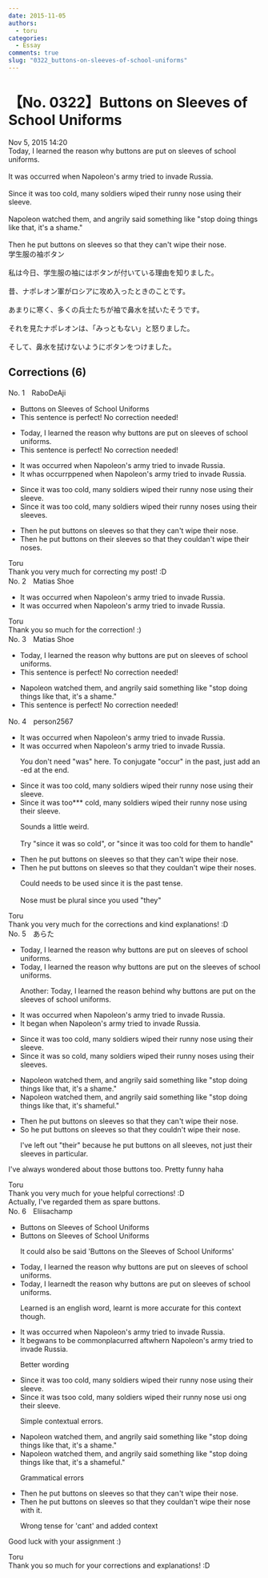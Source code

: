 ```yaml
---
date: 2015-11-05
authors:
  - toru
categories:
  - Essay
comments: true
slug: "0322_buttons-on-sleeves-of-school-uniforms"
---
```


# 【No. 0322】Buttons on Sleeves of School Uniforms
<div class="date">Nov 5, 2015 14:20</div>
<div id="post"><div id="body_show_ori">
Today, I learned the reason why buttons are put on sleeves of school uniforms.<br/><br/>It was occurred when Napoleon's army tried to invade Russia.<br/><br/>Since it was too cold, many soldiers wiped their runny nose using their sleeve.<br/><br/>Napoleon watched them, and angrily said something like "stop doing things like that, it's a shame."<br/><br/>Then he put buttons on sleeves so that they can't wipe their nose.
</div></div>

<!-- more -->

<div id="post_ja"><div id="body_show_mo">
学生服の袖ボタン<br/><br/>私は今日、学生服の袖にはボタンが付いている理由を知りました。<br/><br/>昔、ナポレオン軍がロシアに攻め入ったときのことです。<br/><br/>あまりに寒く、多くの兵士たちが袖で鼻水を拭いたそうです。<br/><br/>それを見たナポレオンは、「みっともない」と怒りました。<br/><br/>そして、鼻水を拭けないようにボタンをつけました。
</div></div>

## Corrections (6)
<div id="block"><div class="first_name"> No. 1　<span class="just_name">RaboDeAji</span></div><div id="block2">
<ul class="correction_field">
<li class="incorrect">Buttons on Sleeves of School Uniforms</li>
<li class="corrected perfect">This sentence is perfect! No correction needed!</li>
</ul>
<ul class="correction_field">
<li class="incorrect">Today, I learned the reason why buttons are put on sleeves of school uniforms.</li>
<li class="corrected perfect">This sentence is perfect! No correction needed!</li>
</ul>
<ul class="correction_field">
<li class="incorrect">It was occurred when Napoleon's army tried to invade Russia.</li>
<li class="corrected correct">
It <span class="f_gray"><span class="sline">w</span></span><span class="f_red">h</span>a<span class="f_gray"><span class="sline">s occurr</span></span><span class="f_red">pp</span>e<span class="f_red">ne</span>d when Napoleon's army tried to invade Russia.
</li>
</ul>
<ul class="correction_field">
<li class="incorrect">Since it was too cold, many soldiers wiped their runny nose using their sleeve.</li>
<li class="corrected correct">
Since it was too cold, many soldiers wiped their runny nose<span class="f_red">s</span> using their sleeve<span class="f_red">s</span>.
</li>
</ul>
<ul class="correction_field">
<li class="incorrect">Then he put buttons on sleeves so that they can't wipe their nose.</li>
<li class="corrected correct">
Then he put buttons on <span class="f_red">their </span>sleeves so that they c<span class="f_red">ould</span><span class="f_gray"><span class="sline">a</span></span>n't wipe their nose<span class="f_red">s</span>.
</li>
</ul>
</div><div class="name"><span class="just_name">Toru</span><br>
Thank you very much for correcting my post! :D
</div>
</div>
<div id="block"><div class="first_name"> No. 2　<span class="just_name">Matias Shoe</span></div><div id="block2">
<ul class="correction_field">
<li class="incorrect">It was occurred when Napoleon's army tried to invade Russia.</li>
<li class="corrected correct">
It <span class="sline">was</span> occurred when Napoleon's army tried to invade Russia.
</li>
</ul>
</div><div class="name"><span class="just_name">Toru</span><br>
Thank you so much for the correction! :)
</div>
</div>
<div id="block"><div class="first_name"> No. 3　<span class="just_name">Matias Shoe</span></div><div id="block2">
<ul class="correction_field">
<li class="incorrect">Today, I learned the reason why buttons are put on sleeves of school uniforms.</li>
<li class="corrected perfect">This sentence is perfect! No correction needed!</li>
</ul>
<ul class="correction_field">
<li class="incorrect">Napoleon watched them, and angrily said something like "stop doing things like that, it's a shame."</li>
<li class="corrected perfect">This sentence is perfect! No correction needed!</li>
</ul>
</div></div>
<div id="block"><div class="first_name"> No. 4　<span class="just_name">person2567</span></div><div id="block2">
<ul class="correction_field">
<li class="incorrect">It was occurred when Napoleon's army tried to invade Russia.</li>
<li class="corrected correct">
It <span class="f_gray"><span class="sline">was </span></span>occurred when Napoleon's army tried to invade Russia.
<p class="correction_comment">You don't need "was" here. To conjugate "occur" in the past, just add an -ed at the end.</p>
</li>
</ul>
<ul class="correction_field">
<li class="incorrect">Since it was too cold, many soldiers wiped their runny nose using their sleeve.</li>
<li class="corrected correct">
Since it was too<span class="f_red">***</span><span class="f_gray"><span class="sline"> </span></span>cold, many soldiers wiped their runny nose using their sleeve.
<p class="correction_comment">Sounds a little weird. <br/><br/>Try "since it was so cold", or "since it was too cold for them to handle"</p>
</li>
</ul>
<ul class="correction_field">
<li class="incorrect">Then he put buttons on sleeves so that they can't wipe their nose.</li>
<li class="corrected correct">
Then he put buttons on sleeves so that they c<span class="f_red">ould</span><span class="f_gray"><span class="sline">a</span></span>n't wipe their nose<span class="f_red">s</span>.
<p class="correction_comment">Could needs to be used since it is the past tense. <br/><br/>Nose must be plural since you used "they"</p>
</li>
</ul>
</div><div class="name"><span class="just_name">Toru</span><br>
Thank you very much for the corrections and kind explanations! :D
</div>
</div>
<div id="block"><div class="first_name"> No. 5　<span class="just_name">あらた</span></div><div id="block2">
<ul class="correction_field">
<li class="incorrect">Today, I learned the reason why buttons are put on sleeves of school uniforms.</li>
<li class="corrected correct">
Today, I learned <span class="sline">the reason</span> why buttons are put on <span class="f_blue">the</span> sleeves of school uniforms.
<p class="correction_comment">Another: Today, I learned the reason behind why buttons are put on the sleeves of school uniforms.</p>
</li>
</ul>
<ul class="correction_field">
<li class="incorrect">It was occurred when Napoleon's army tried to invade Russia.</li>
<li class="corrected correct">
It <span class="f_blue">began</span> when Napoleon's army tried to invade Russia.
</li>
</ul>
<ul class="correction_field">
<li class="incorrect">Since it was too cold, many soldiers wiped their runny nose using their sleeve.</li>
<li class="corrected correct">
Since it was <span class="f_blue">so</span> cold, many soldiers wiped their runny nose<span class="f_blue">s</span> using their sleeve<span class="f_blue">s</span>.
</li>
</ul>
<ul class="correction_field">
<li class="incorrect">Napoleon watched them, and angrily said something like "stop doing things like that, it's a shame."</li>
<li class="corrected correct">
Napoleon watched them, and angrily said something like "stop doing things like that, it's shame<span class="f_blue">ful</span>."
</li>
</ul>
<ul class="correction_field">
<li class="incorrect">Then he put buttons on sleeves so that they can't wipe their nose.</li>
<li class="corrected correct">
<span class="f_blue">So</span> he put buttons on sleeves so that they <span class="f_blue">couldn't</span> wipe their nose.
<p class="correction_comment">I've left out "their" because he put buttons on all sleeves, not just their sleeves in particular.</p>
</li>
</ul>
<p class="comment_small">
 I've always wondered about those buttons too. Pretty funny haha
</p>

</div><div class="name"><span class="just_name">Toru</span><br>
Thank you very much for youe helpful corrections! :D<br/>Actually, I've regarded them as spare buttons.
</div>
</div>
<div id="block"><div class="first_name"> No. 6　<span class="just_name">Eliisachamp</span></div><div id="block2">
<ul class="correction_field">
<li class="incorrect">Buttons on Sleeves of School Uniforms</li>
<li class="corrected correct">
Buttons on Sleeves of School Uniforms
<p class="correction_comment">It could also be said 'Buttons on the Sleeves of School Uniforms'</p>
</li>
</ul>
<ul class="correction_field">
<li class="incorrect">Today, I learned the reason why buttons are put on sleeves of school uniforms.</li>
<li class="corrected correct">
Today<span class="f_gray"><span class="sline">,</span></span> I learn<span class="f_gray"><span class="sline">ed</span></span><span class="f_red">t</span> the reason why buttons are put on sleeves of school uniforms.
<p class="correction_comment">Learned is an english word, learnt is more accurate for this context though.</p>
</li>
</ul>
<ul class="correction_field">
<li class="incorrect">It was occurred when Napoleon's army tried to invade Russia.</li>
<li class="corrected correct">
It <span class="f_red">beg</span><span class="f_gray"><span class="sline">w</span></span>a<span class="f_red">n</span><span class="f_gray"><span class="sline">s</span></span> <span class="f_red">t</span>o<span class="f_red"> be </span>c<span class="f_red">ommonpla</span>c<span class="f_gray"><span class="sline">urr</span></span>e<span class="f_gray"><span class="sline">d</span></span> <span class="f_red">aft</span><span class="f_gray"><span class="sline">wh</span></span>e<span class="f_red">r</span><span class="f_gray"><span class="sline">n</span></span> Napoleon's army tried to invade Russia.
<p class="correction_comment">Better wording</p>
</li>
</ul>
<ul class="correction_field">
<li class="incorrect">Since it was too cold, many soldiers wiped their runny nose using their sleeve.</li>
<li class="corrected correct">
Since it was <span class="f_gray"><span class="sline">t</span></span><span class="f_red">s</span>o<span class="f_gray"><span class="sline">o</span></span> cold, many soldiers wiped their runny nose<span class="f_gray"><span class="sline"> u</span></span>s<span class="f_gray"><span class="sline">i</span></span><span class="f_red"> o</span>n<span class="f_gray"><span class="sline">g</span></span> their sleeve.
<p class="correction_comment">Simple contextual errors.</p>
</li>
</ul>
<ul class="correction_field">
<li class="incorrect">Napoleon watched them, and angrily said something like "stop doing things like that, it's a shame."</li>
<li class="corrected correct">
Napoleon watched them<span class="f_gray"><span class="sline">,</span></span> and angrily said something like "stop doing things like that, it's <span class="f_gray"><span class="sline">a </span></span>shame<span class="f_red">ful</span>."
<p class="correction_comment">Grammatical errors</p>
</li>
</ul>
<ul class="correction_field">
<li class="incorrect">Then he put buttons on sleeves so that they can't wipe their nose.</li>
<li class="corrected correct">
Then he put buttons on sleeves so that they c<span class="f_red">ould</span><span class="f_gray"><span class="sline">a</span></span>n't wipe their nose<span class="f_red"> with it</span>.
<p class="correction_comment">Wrong tense for 'cant' and added context</p>
</li>
</ul>
<p class="comment_small">
 Good luck with your assignment :)
</p>

</div><div class="name"><span class="just_name">Toru</span><br>
Thank you so much for your corrections and explanations! :D
</div>
</div>
